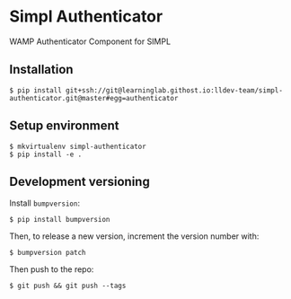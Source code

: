 # Simpl Authenticator

WAMP Authenticator Component for SIMPL

## Installation

    $ pip install git+ssh://git@learninglab.githost.io:lldev-team/simpl-authenticator.git@master#egg=authenticator

## Setup environment

    $ mkvirtualenv simpl-authenticator
    $ pip install -e .

## Development versioning

Install `bumpversion`:

    $ pip install bumpversion

Then, to release a new version, increment the version number with:

    $ bumpversion patch

Then push to the repo:

    $ git push && git push --tags
